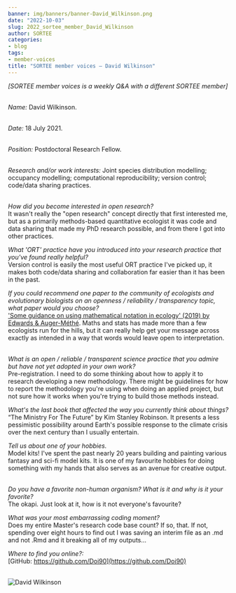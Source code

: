 ```yaml
---
banner: img/banners/banner-David_Wilkinson.png
date: "2022-10-03"
slug: 2022_sortee_member_David_Wilkinson
author: SORTEE
categories:
- blog
tags:
- member-voices
title: "SORTEE member voices – David Wilkinson" 
---
```



*[SORTEE member voices is a weekly Q&A with a different SORTEE member]*   
&nbsp;
&nbsp;

_Name:_ David Wilkinson.   
&nbsp;

_Date:_ 18 July 2021.   
&nbsp;

_Position:_ Postdoctoral Research Fellow.   
&nbsp;

_Research and/or work interests:_ Joint species distribution modelling; occupancy modelling; computational reproducibility; version control; code/data sharing practices.   
&nbsp;
&nbsp;

_How did you become interested in open research?_   
It wasn't really the "open research" concept directly that first interested me, but as a primarily methods-based quantitative ecologist it was code and data sharing that made my PhD research possible, and from there I got into other practices.
&nbsp;
&nbsp;

_What 'ORT' practice have you introduced into your research practice that you've found really helpful?_   
Version control is easily the most useful ORT practice I've picked up, it makes both code/data sharing and collaboration far easier than it has been in the past.
&nbsp;
&nbsp;

_If you could recommend one paper to the community of ecologists and evolutionary biologists on an openness / reliability / transparency topic, what paper would you choose?_   
['Some guidance on using mathematical notation in ecology' (2019) by Edwards & Auger-Méthé](https://doi.org/10.1111/2041-210X.13105). Maths and stats has made more than a few ecologists run for the hills, but it can really help get your message across exactly as intended in a way that words would leave open to interpretation.
&nbsp;
&nbsp;

_What is an open / reliable / transparent science practice that you admire but have not yet adopted in your own work?_   
Pre-registration. I need to do some thinking about how to apply it to research developing a new methodology. There might be guidelines for how to report the methodology you're using when doing an applied project, but not sure how it works when you're trying to build those methods instead.
&nbsp;
&nbsp;

_What's the last book that affected the way you currently think about things?_   
“The Ministry For The Future” by Kim Stanley Robinson. It presents a less pessimistic possibility around Earth's possible response to the climate crisis over the next century than I usually entertain.
&nbsp;
&nbsp;

_Tell us about one of your hobbies._   
Model kits! I've spent the past nearly 20 years building and painting various fantasy and sci-fi model kits. It is one of my favourite hobbies for doing something with my hands that also serves as an avenue for creative output.
&nbsp;
&nbsp;

_Do you have a favorite non-human organism? What is it and why is it your favorite?_   
The okapi. Just look at it, how is it not everyone's favourite?
&nbsp;
&nbsp;

_What was your most embarrassing coding moment?_   
Does my entire Master's research code base count? If so, that. If not, spending over eight hours to find out I was saving an interim file as an .md and not .Rmd and it breaking all of my outputs…
&nbsp;
&nbsp;

_Where to find you online?:_   
[GitHub: https://github.com/Doi90](https://github.com/Doi90)   
&nbsp;
&nbsp;


![David Wilkinson](/blog/images/David_Wilkinson.png)    
&nbsp;